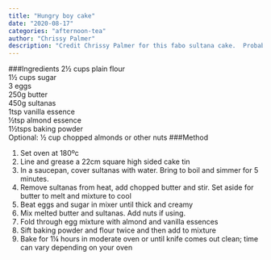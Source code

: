 ```yaml
---
title: "Hungry boy cake"
date: "2020-08-17"
categories: "afternoon-tea"
author: "Chrissy Palmer"
description: "Credit Chrissy Palmer for this fabo sultana cake.  Probably my fav fruit cake.  Stays moist for ages and has great flavour."
---
```

###Ingredients
2½ cups plain flour  
1½ cups sugar  
3 eggs  
250g butter  
450g sultanas  
1tsp vanilla essence  
½tsp almond essence  
1½tsps baking powder  
Optional: ½ cup chopped almonds or other nuts
###Method

1. Set oven at 180ºc
2. Line and grease a 22cm square high sided cake tin
3. In a saucepan, cover sultanas with water.  Bring to boil and simmer for 5 minutes.
4. Remove sultanas from heat, add chopped butter and stir.  Set aside for butter to melt and mixture to cool
5. Beat eggs and sugar in mixer until thick and creamy
6. Mix melted butter and sultanas.  Add nuts if using.
7. Fold through egg mixture with almond and vanilla essences
8. Sift baking powder and flour twice and then add to mixture
9. Bake for 1¼ hours in moderate oven or until knife comes out clean; time can vary depending on your oven
